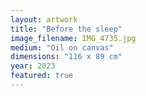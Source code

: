 ```yaml
---
layout: artwork
title: "Before the sleep"
image_filename: IMG_4735.jpg
medium: "Oil on canvas"
dimensions: "116 x 89 cm"
year: 2023
featured: true
---
```

